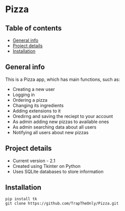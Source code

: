 # Pizza

## Table of contents
* [General info](#general-info)
* [Project details](#project-details)
* [Installation](#installation)

## General info
This is a Pizza app, which has main functions, such as:
* Creating a new user 
* Logging in 
* Ordering a pizza
* Changing its ingredients
* Adding extensions to it
* Oredirng and saving the reciept to your account
* As admin adding new pizzas to available ones
* As admin searching data about all users
* Notifying all users about new pizzas

## Project details
* Current version - 2.1
* Created using Tkinter on Python
* Uses SQLite databases to store information

## Installation
```
pip install tk
git clone https://github.com/TrapTheOnly/Pizza.git
```

